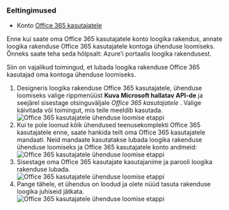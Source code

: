 ### <a name="prerequisites"></a>Eeltingimused

- Konto [Office 365 kasutajatele](https://office365.com)  


Enne kui saate oma Office 365 kasutajatele konto loogika rakendus, annate loogika rakenduse Office 365 kasutajatele kontoga ühenduse loomiseks. Õnneks saate teha seda hõlpsalt: Azure'i portaalis loogika rakendusest.  

Siin on vajalikud toimingud, et lubada loogika rakenduse Office 365 kasutajad oma kontoga ühenduse loomiseks.  
1. Designeris loogika rakenduse Office 365 kasutajatele, ühenduse loomiseks valige rippmenüüst **Kuva Microsoft hallatav API-de** ja seejärel sisestage otsinguväljale *Office 365 kasutajatele* . Valige käivitada või toimingut, mis teile meeldib kasutada.  
![Office 365 kasutajatele ühenduse loomise etappi](./media/connectors-create-api-office365users/office365users-1.png)  
2. Kui te pole loonud kõik ühendused teenusekomplekti Office 365 kasutajatele enne, saate hankida teilt oma Office 365 kasutajatele mandaati. Neid mandaate kasutatakse lubada loogika rakenduse ühenduse loomiseks ja Office 365 kasutajatele konto andmeid:  
![Office 365 kasutajatele ühenduse loomise etappi](./media/connectors-create-api-office365users/office365users-2.png)  
3. Sisestage oma Office 365 kasutajate kasutajanime ja parooli loogika rakenduse lubada.  
 ![Office 365 kasutajatele ühenduse loomise etappi](./media/connectors-create-api-office365users/office365users-3.png)  
4. Pange tähele, et ühendus on loodud ja olete nüüd tasuta rakenduse loogika juhiseid jätkata.  
![Office 365 kasutajatele ühenduse loomise etappi](./media/connectors-create-api-office365users/office365users-4.png)  
  